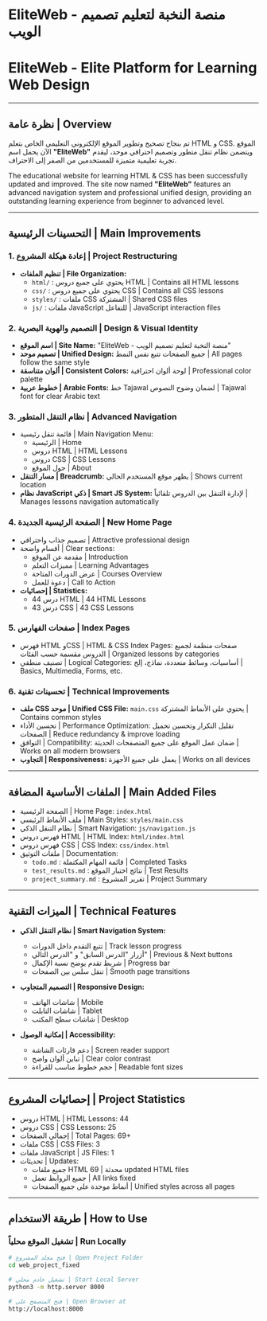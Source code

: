 # EliteWeb - منصة النخبة لتعليم تصميم الويب
# EliteWeb - Elite Platform for Learning Web Design

---

## نظرة عامة | Overview
تم بنجاح تصحيح وتطوير الموقع الإلكتروني التعليمي الخاص بتعلم HTML و CSS. الموقع الآن يحمل اسم **"EliteWeb"** ويتضمن نظام تنقل متطور وتصميم احترافي موحد، ليقدم تجربة تعليمية متميزة للمستخدمين من الصفر إلى الاحتراف.  

The educational website for learning HTML & CSS has been successfully updated and improved. The site now named **"EliteWeb"** features an advanced navigation system and professional unified design, providing an outstanding learning experience from beginner to advanced level.

---

## التحسينات الرئيسية | Main Improvements

### 1. إعادة هيكلة المشروع | Project Restructuring
- **تنظيم الملفات | File Organization:**
  - `html/` : يحتوي على جميع دروس HTML | Contains all HTML lessons  
  - `css/` : يحتوي على جميع دروس CSS | Contains all CSS lessons  
  - `styles/` : ملفات CSS المشتركة | Shared CSS files  
  - `js/` : ملفات JavaScript للتفاعل | JavaScript interaction files  

### 2. التصميم والهوية البصرية | Design & Visual Identity
- **اسم الموقع | Site Name:** "EliteWeb - منصة النخبة لتعليم تصميم الويب"  
- **تصميم موحد | Unified Design:** جميع الصفحات تتبع نفس النمط | All pages follow the same style  
- **ألوان متناسقة | Consistent Colors:** لوحة ألوان احترافية | Professional color palette  
- **خطوط عربية | Arabic Fonts:** خط Tajawal لضمان وضوح النصوص | Tajawal font for clear Arabic text  

### 3. نظام التنقل المتطور | Advanced Navigation
- قائمة تنقل رئيسية | Main Navigation Menu:
  - الرئيسية | Home  
  - دروس HTML | HTML Lessons  
  - دروس CSS | CSS Lessons  
  - حول الموقع | About  
- **مسار التنقل | Breadcrumb:** يظهر موقع المستخدم الحالي | Shows current location  
- **نظام JavaScript ذكي | Smart JS System:** لإدارة التنقل بين الدروس تلقائياً | Manages lessons navigation automatically  

### 4. الصفحة الرئيسية الجديدة | New Home Page
- تصميم جذاب واحترافي | Attractive professional design  
- أقسام واضحة | Clear sections:
  - مقدمة عن الموقع | Introduction  
  - مميزات التعلم | Learning Advantages  
  - عرض الدورات المتاحة | Courses Overview  
  - دعوة للعمل | Call to Action  
- **إحصائيات | Statistics:**
  - 44 درس HTML | 44 HTML Lessons  
  - 43 درس CSS | 43 CSS Lessons  

### 5. صفحات الفهارس | Index Pages
- فهرس HTML وCSS | HTML & CSS Index Pages: صفحات منظمة لجميع الدروس مقسمة حسب الفئات | Organized lessons by categories  
- تصنيف منطقي | Logical Categories: أساسيات، وسائط متعددة، نماذج، إلخ | Basics, Multimedia, Forms, etc.  

### 6. تحسينات تقنية | Technical Improvements
- **ملف CSS موحد | Unified CSS File:** `main.css` يحتوي على الأنماط المشتركة | Contains common styles  
- تحسين الأداء | Performance Optimization: تقليل التكرار وتحسين تحميل الصفحات | Reduce redundancy & improve loading  
- التوافق | Compatibility: ضمان عمل الموقع على جميع المتصفحات الحديثة | Works on all modern browsers  
- **التجاوب | Responsiveness:** يعمل على جميع الأجهزة | Works on all devices  

---

## الملفات الأساسية المضافة | Main Added Files
- الصفحة الرئيسية | Home Page: `index.html`  
- ملف الأنماط الرئيسي | Main Styles: `styles/main.css`  
- نظام التنقل الذكي | Smart Navigation: `js/navigation.js`
- فهرس دروس HTML | HTML Index: `html/index.html`  
- فهرس دروس CSS | CSS Index: `css/index.html`  
- ملفات التوثيق | Documentation:
  - `todo.md` : قائمة المهام المكتملة | Completed Tasks  
  - `test_results.md` : نتائج اختبار الموقع | Test Results  
  - `project_summary.md` : تقرير المشروع | Project Summary  

---

## الميزات التقنية | Technical Features
- **نظام التنقل الذكي | Smart Navigation System:**
  - تتبع التقدم داخل الدورات | Track lesson progress  
  - أزرار "الدرس السابق" و "الدرس التالي" | Previous & Next buttons  
  - شريط تقدم يوضح نسبة الإكمال | Progress bar  
  - تنقل سلس بين الصفحات | Smooth page transitions  

- **التصميم المتجاوب | Responsive Design:**
  - شاشات الهاتف | Mobile  
  - شاشات التابلت | Tablet  
  - شاشات سطح المكتب | Desktop  

- **إمكانية الوصول | Accessibility:**
  - دعم قارئات الشاشة | Screen reader support  
  - تباين ألوان واضح | Clear color contrast  
  - حجم خطوط مناسب للقراءة | Readable font sizes  

---

## إحصائيات المشروع | Project Statistics
- دروس HTML | HTML Lessons: 44  
- دروس CSS | CSS Lessons: 25  
- إجمالي الصفحات | Total Pages: 69+  
- ملفات CSS | CSS Files: 3  
- ملفات JavaScript | JS Files: 1  
- تحديثات | Updates:
  - جميع ملفات HTML محدثة | 69 updated HTML files  
  - جميع الروابط تعمل | All links fixed  
  - أنماط موحدة على جميع الصفحات | Unified styles across all pages  

---

## طريقة الاستخدام | How to Use

### تشغيل الموقع محلياً | Run Locally
```bash
# فتح مجلد المشروع | Open Project Folder
cd web_project_fixed

# تشغيل خادم محلي | Start Local Server
python3 -m http.server 8000

# فتح المتصفح على | Open Browser at
http://localhost:8000
